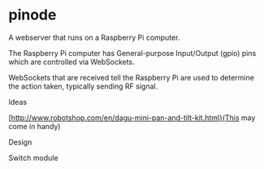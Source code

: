 pinode
======

A webserver that runs on a Raspberry Pi computer.

The Raspberry Pi computer has General-purpose Input/Output (gpio) pins which are controlled via WebSockets.

WebSockets that are received tell the Raspberry Pi are used to determine the action taken, typically sending RF signal.



Ideas

[http://www.robotshop.com/en/dagu-mini-pan-and-tilt-kit.html}(This may come in handy)


Design

Switch module
